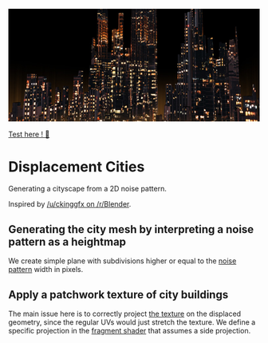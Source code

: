 ![A cityscape generated using the Displacement Cities project](https://github.com/kevinleguillou/displacement-cities/blob/develop/assets/banner.jpg)

[Test here ! 🌆](https://kevinleguillou.github.io/displacement-cities/index.html)

# Displacement Cities

Generating a cityscape from a 2D noise pattern.

Inspired by [/u/ckinggfx on /r/Blender](https://www.reddit.com/r/blender/comments/k05280/sprawling_city_from_a_single_plane/).

## Generating the city mesh by interpreting a noise pattern as a heightmap

We create simple plane with subdivisions higher or equal to the [noise pattern](https://github.com/kevinleguillou/displacement-cities/blob/develop/assets/noise.png) width in pixels.

## Apply a patchwork texture of city buildings

The main issue here is to correctly project [the texture](https://github.com/kevinleguillou/displacement-cities/blob/develop/assets/skyscrappers.jpg) on the displaced geometry, since the regular UVs would just stretch the texture. We define a specific projection in the [fragment shader](https://github.com/kevinleguillou/displacement-cities/blob/develop/src/DisplacementCity/DisplacementCity.frag) that assumes a side projection.